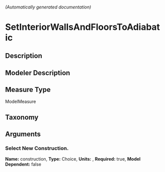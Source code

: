 

###### (Automatically generated documentation)

# SetInteriorWallsAndFloorsToAdiabatic

## Description


## Modeler Description


## Measure Type
ModelMeasure

## Taxonomy


## Arguments


### Select New Construction.

**Name:** construction,
**Type:** Choice,
**Units:** ,
**Required:** true,
**Model Dependent:** false




